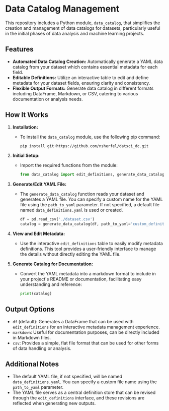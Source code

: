 # Data Catalog Management

This repository includes a Python module, `data_catalog`, that simplifies the creation and management of data catalogs for datasets, particularly useful in the initial phases of data analysis and machine learning projects.

## Features

- **Automated Data Catalog Creation:** Automatically generate a YAML data catalog from your dataset which contains essential metadata for each field.
- **Editable Definitions:** Utilize an interactive table to edit and define metadata for your dataset fields, ensuring clarity and consistency.
- **Flexible Output Formats:** Generate data catalog in different formats including DataFrame, Markdown, or CSV, catering to various documentation or analysis needs.

## How It Works

1. **Installation:**
   - To install the `data_catalog` module, use the following pip command:
     ```bash
     pip install git+https://github.com/nsherfel/datsci_dc.git
     ```

2. **Initial Setup:**
   - Import the required functions from the module:
     ```python
     from data_catalog import edit_definitions, generate_data_catalog
     ```

3. **Generate/Edit YAML File:**
   - The `generate_data_catalog` function reads your dataset and generates a YAML file. You can specify a custom name for the YAML file using the `path_to_yaml` parameter. If not specified, a default file named `data_definitions.yaml` is used or created.
     ```python
     df = pd.read_csv('./dataset.csv')
     catalog = generate_data_catalog(df, path_to_yaml='custom_definitions.yaml', output_type='markdown')
     ```

4. **View and Edit Metadata:**
   - Use the interactive `edit_definitions` table to easily modify metadata definitions. This tool provides a user-friendly interface to manage the details without directly editing the YAML file.

5. **Generate Catalog for Documentation:**
   - Convert the YAML metadata into a markdown format to include in your project's README or documentation, facilitating easy understanding and reference:
     ```python
     print(catalog)
     ```

## Output Options

- `df` (default): Generates a DataFrame that can be used with `edit_definitions` for an interactive metadata management experience.
- `markdown`: Useful for documentation purposes, can be directly included in Markdown files.
- `csv`: Provides a simple, flat file format that can be used for other forms of data handling or analysis.

## Additional Notes

- The default YAML file, if not specified, will be named `data_definitions.yaml`. You can specify a custom file name using the `path_to_yaml` parameter.
- The YAML file serves as a central definition store that can be revised through the `edit_definitions` interface, and these revisions are reflected when generating new outputs.
